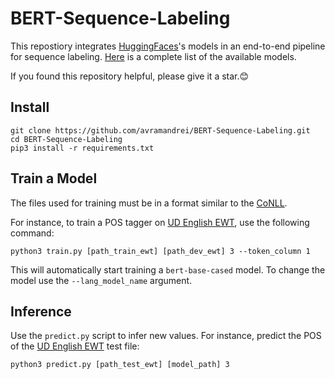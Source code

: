 # BERT-Sequence-Labeling

This repostiory integrates [HuggingFaces](https://github.com/huggingface)'s models in an end-to-end pipeline for sequence labeling. [Here](https://huggingface.co/transformers/pretrained_models.html) 
is a complete list of the available models. 

If you found this repository helpful, please give it a star.:blush:

## Install

```
git clone https://github.com/avramandrei/BERT-Sequence-Labeling.git
cd BERT-Sequence-Labeling
pip3 install -r requirements.txt
```

## Train a Model

The files used for training must be in a format similar to the [CoNLL](https://universaldependencies.org/format.html). 

For instance, to train a POS tagger on [UD English EWT](https://universaldependencies.org/treebanks/en_ewt/index.html), use the following 
command:

```
python3 train.py [path_train_ewt] [path_dev_ewt] 3 --token_column 1
```

This will automatically start training a `bert-base-cased` model. To change the model use the `--lang_model_name` argument.

## Inference

Use the `predict.py` script to infer new values. For instance, predict the POS of the [UD English EWT](https://universaldependencies.org/treebanks/en_ewt/index.html) test file:

```
python3 predict.py [path_test_ewt] [model_path] 3
```
